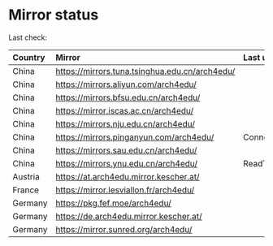 <script src="./time.js"></script>
# Mirror status
Last check: <script type="text/javascript">localize(1676315798.6365812);</script>

|Country|Mirror|Last update|
|:------|:-----|:----------|
|China|https://mirrors.tuna.tsinghua.edu.cn/arch4edu/|<script type="text/javascript">localize(1676270322);</script>|
|China|https://mirrors.aliyun.com/arch4edu/|<script type="text/javascript">localize(1676140349);</script>|
|China|https://mirrors.bfsu.edu.cn/arch4edu/|<script type="text/javascript">localize(1676270322);</script>|
|China|https://mirror.iscas.ac.cn/arch4edu/|<script type="text/javascript">localize(1676270322);</script>|
|China|https://mirrors.nju.edu.cn/arch4edu/|<script type="text/javascript">localize(1676270322);</script>|
|China|https://mirrors.pinganyun.com/arch4edu/|ConnectionError|
|China|https://mirrors.sau.edu.cn/arch4edu/|<script type="text/javascript">localize(1673850842);</script>|
|China|https://mirrors.ynu.edu.cn/arch4edu/|ReadTimeout|
|Austria|https://at.arch4edu.mirror.kescher.at/|<script type="text/javascript">localize(1676270322);</script>|
|France|https://mirror.lesviallon.fr/arch4edu/|<script type="text/javascript">localize(1676270322);</script>|
|Germany|https://pkg.fef.moe/arch4edu/|<script type="text/javascript">localize(1676270322);</script>|
|Germany|https://de.arch4edu.mirror.kescher.at/|<script type="text/javascript">localize(1676270322);</script>|
|Germany|https://mirror.sunred.org/arch4edu/|<script type="text/javascript">localize(1676270322);</script>|

<script src="./tablefilter/tablefilter.js"></script>
<script src="./table.js"></script>
